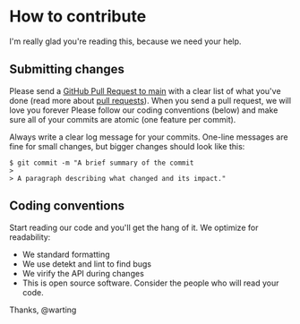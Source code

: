 # How to contribute

I'm really glad you're reading this, because we need your help.

## Submitting changes

Please send a [GitHub Pull Request to main](https://github.com/warting/firebase-compose/tree/main) with a clear list of what you've done (read more about [pull requests](https://docs.github.com/en/github/collaborating-with-pull-requests/proposing-changes-to-your-work-with-pull-requests/about-pull-requests)). When you send a pull request, we will love you forever Please follow our coding conventions (below) and make sure all of your commits are atomic (one feature per commit).

Always write a clear log message for your commits. One-line messages are fine for small changes, but bigger changes should look like this:

    $ git commit -m "A brief summary of the commit
    > 
    > A paragraph describing what changed and its impact."

## Coding conventions

Start reading our code and you'll get the hang of it. We optimize for readability:

  * We standard formatting
  * We use detekt and lint to find bugs
  * We virify the API during changes
  * This is open source software. Consider the people who will read your code.

Thanks,
@warting
